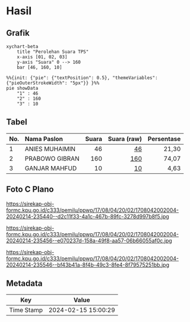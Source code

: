 # Hasil

## Grafik

```mermaid
xychart-beta
    title "Perolehan Suara TPS"
    x-axis [01, 02, 03]
    y-axis "Suara" 0 --> 160
    bar [46, 160, 10]
```

```mermaid
%%{init: {"pie": {"textPosition": 0.5}, "themeVariables": {"pieOuterStrokeWidth": "5px"}} }%%
pie showData
    "1" : 46
    "2" : 160
    "3" : 10
```

## Tabel

| No. | Nama Paslon    | Suara | Suara (raw) | Persentase |
|:--- |:-------------- | -----:| -----------:| ----------:|
| 1   | ANIES MUHAIMIN | 46    | [46][p-1]   | 21,30      |
| 2   | PRABOWO GIBRAN | 160   | [160][p-2]  | 74,07      |
| 3   | GANJAR MAHFUD  | 10    | [10][p-3]   | 4,63       |


[p-1]: https://github.com/gigit-pemilu/pemilu-2024-17-bengkulu/blob/main/pilpres/hitung-suara/sub/17-bengkulu/sub/08-kepahiang/sub/04-kepahiang/sub/2002-tebat-monok/sub/004-tps/sub/paslon-1.txt
[p-2]: https://github.com/gigit-pemilu/pemilu-2024-17-bengkulu/blob/main/pilpres/hitung-suara/sub/17-bengkulu/sub/08-kepahiang/sub/04-kepahiang/sub/2002-tebat-monok/sub/004-tps/sub/paslon-2.txt
[p-3]: https://github.com/gigit-pemilu/pemilu-2024-17-bengkulu/blob/main/pilpres/hitung-suara/sub/17-bengkulu/sub/08-kepahiang/sub/04-kepahiang/sub/2002-tebat-monok/sub/004-tps/sub/paslon-3.txt

## Foto C Plano

https://sirekap-obj-formc.kpu.go.id/c333/pemilu/ppwp/17/08/04/20/02/1708042002004-20240214-235440--d2c11f33-4a1c-467b-89fc-3278d997b8f5.jpg

https://sirekap-obj-formc.kpu.go.id/c333/pemilu/ppwp/17/08/04/20/02/1708042002004-20240214-235456--e070237d-158a-49f8-aa57-06b66055af0c.jpg

https://sirekap-obj-formc.kpu.go.id/c333/pemilu/ppwp/17/08/04/20/02/1708042002004-20240214-235546--bf43b41a-8f4b-49c3-8fe4-8f79575251bb.jpg


## Metadata

| Key        | Value               |
| ---------- | ------------------- |
| Time Stamp | 2024-02-15 15:00:29 |



